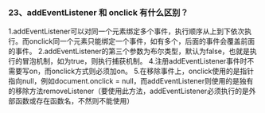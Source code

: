### 23、addEventListener 和 onclick 有什么区别？
1.addEventListener可以对同一个元素绑定多个事件，执行顺序从上到下依次执行。而onclick同一个元素只能绑定一个事件，如有多个，后面的事件会覆盖前面的事件。
2.addEventListener的第三个参数为布尔类型，默认为false，也就是执行的冒泡机制，如为true，则执行捕获机制。
4.注册addEventListener事件时不需要写on，而onclick方式则必须加on。
5.在移除事件上，onclick使用的是指针指向null，例如document.onclick = null，而addEventListener则使用的是独有的移除方法removeListener（要使用此方法，addEventListener必须执行的是外部函数或存在函数名，不然则不能使用）

